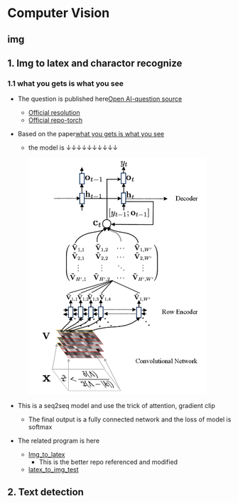 # Computer Vision

## img 

## 1. Img to latex and charactor recognize

### 1.1 what you gets is what you  see

- The question is published here[Open AI-question source](https://openai.com/requests-for-research/#im2)

  - [Official resolution](http://lstm.seas.harvard.edu/latex/)
  - [Official repo-torch](https://github.com/harvardnlp/im2markup)

- Based on the paper[what you gets is what you  see](http://arxiv.org/pdf/1609.04938v1.pdf)

  - the model is ↓↓↓↓↓↓↓↓↓↓

    <img src="assets/network.png" width="400">

- This is a seq2seq model and use the trick of attention, gradient clip

  - The final output is a fully connected network and the loss of  model is softmax 

- The related program is here

  - [Img_to_latex](./img_latex_recognize/Img_to_latex)
    - This is the better repo referenced and modified 
  - [latex_to_img_test](./img_latex_recognize/latex_to_img_test)

## 2. Text detection



